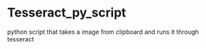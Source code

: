 # Tesseract_py_script
python script that takes a image from clipboard and runs it through tesseract
